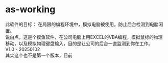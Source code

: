 # as-working  
此软件的目标： 在局限的编程环境中，模拟电脑被使用，防止后台检测到电脑闲置。  
说白点，这是个摸鱼软件，在公司电脑上用EXCEL的VBA编程，模拟鼠标的物理移动，以及模拟物理键盘输入，目的是让公司的后台一直监测到你在工作。  
V1.0 - 20250102  
其实这个也不是第一个版本，目前
